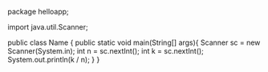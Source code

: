 package helloapp;

import java.util.Scanner;

public class Name {
	public static void main(String[] args){
		Scanner sc = new Scanner(System.in);
		int n = sc.nextInt();
		int k = sc.nextInt();
		System.out.println(k / n);
    }
}
